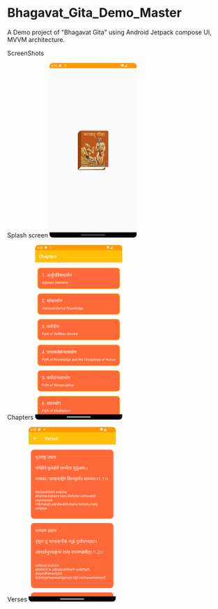 # Bhagavat_Gita_Demo_Master
A Demo project of "Bhagavat Gita" using Android Jetpack compose UI, MVVM architecture.

ScreenShots

Splash screen
<img alt="img.png" height="400" src="Screenshot_20220821_163153.png" width="200"/>

Chapters
<img alt="img.png" height="400" src="Screenshot_20220821_163424.png" width="200"/>

Verses
<img alt="img.png" height="400" src="Screenshot_20220821_163522.png" width="200"/>
